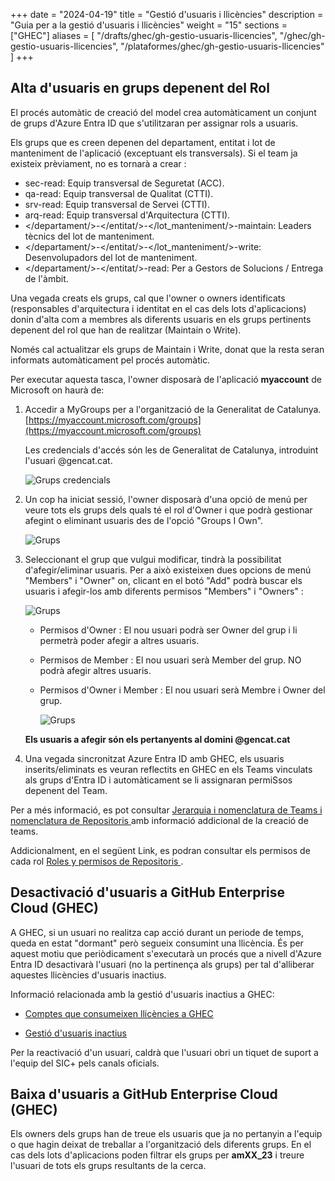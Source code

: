 
+++
date         = "2024-04-19"
title        = "Gestió d'usuaris i llicències"
description  = "Guia per a la gestió d'usuaris i llicències"
weight      = "15"
sections    = ["GHEC"]
aliases = [
    "/drafts/ghec/gh-gestio-usuaris-llicencies",
    "/ghec/gh-gestio-usuaris-llicencies",
    "/plataformes/ghec/gh-gestio-usuaris-llicencies"
]
+++

## **Alta d'usuaris en grups depenent del Rol** 

El procés automàtic de creació del model crea automàticament un conjunt de grups d'Azure Entra ID que s'utilitzaran per assignar rols a usuaris.

Els grups que es creen depenen del departament, entitat i lot de manteniment de l'aplicació (exceptuant els transversals).
Si el team ja existeix prèviament, no es tornarà a crear :

+ sec-read: Equip transversal de Seguretat (ACC).
+ qa-read: Equip transversal de Qualitat (CTTI).
+ srv-read: Equip transversal de Servei (CTTI).
+ arq-read: Equip transversal d'Arquitectura (CTTI).
+ </departament/>-</entitat/>-</lot_manteniment/>-maintain: Leaders tècnics del lot de manteniment.
+ </departament/>-</entitat/>-</lot_manteniment/>-write: Desenvolupadors del lot de manteniment.
+ </departament/>-</entitat/>-read: Per a Gestors de Solucions / Entrega de l'àmbit.

Una vegada creats els grups, cal que l'owner o owners identificats (responsables d'arquitectura i identitat en el cas dels lots d'aplicacions) donin d'alta com a membres als diferents usuaris en els grups pertinents depenent del rol que han de realitzar (Maintain o Write).

Només cal actualitzar els grups de Maintain i Write, donat que la resta seran informats automàticament pel procés automàtic.
        
Per executar aquesta tasca, l'owner disposarà de l'aplicació **myaccount** de Microsoft on haurà de: 

  1. Accedir a MyGroups per a l'organització de la Generalitat de Catalunya.
    [https://myaccount.microsoft.com/groups](https://myaccount.microsoft.com/groups)
    
      Les credencials d'accés són les de Generalitat de Catalunya, introduint l'usuari @gencat.cat.
  
      ![Grups credencials ](/images/GHEC/gh-mygroups-credenciales.png)
    
  2. Un cop ha iniciat sessió, l'owner disposarà d'una opció de menú per veure tots els grups dels quals té el rol d'Owner i que podrà gestionar afegint o eliminant usuaris des de l'opció "Groups I Own".

      ![Grups](/images/GHEC/gh-mygroups.png)

  3. Seleccionant el grup que vulgui modificar, tindrà la possibilitat d'afegir/eliminar usuaris. Per a això existeixen dues opcions de menú "Members" i "Owner" on, clicant en el botó "Add" podrà buscar els usuaris i afegir-los amb diferents permisos "Members" i "Owners" :

      ![Grups](/images/GHEC/gh-mygroups-add.png)

      + Permisos d'Owner : El nou usuari podrà ser Owner del grup i li permetrà poder afegir a altres usuaris.
      + Permisos de Member : El nou usuari serà Member del grup.  NO podrà afegir altres usuaris.
      + Permisos d'Owner i Member : El nou usuari serà Membre i Owner del grup.
    
        ![Grups](/images/GHEC/gh-mygroups-addinguser.png)

      **Els usuaris a afegir són els pertanyents al domini @gencat.cat**

  4. Una vegada sincronitzat Azure Entra ID amb GHEC, els usuaris inserits/eliminats es veuran reflectits en GHEC en els Teams vinculats als grups d'Entra ID i automàticament se li assignaran permiSsos depenent del Team.

  Per a més informació, es pot consultar [Jerarquia i nomenclatura de Teams i nomenclatura de Repositoris ](../gh-model-govern) amb informació addicional de la creació de teams.

  Addicionalment, en el següent Link, es podran consultar els permisos de cada rol [Roles y permisos de Repositoris ](../gh-rols-repositori).


## **Desactivació d'usuaris a GitHub Enterprise Cloud (GHEC)**

A GHEC, si un usuari no realitza cap acció durant un periode de temps, queda en estat "dormant" però segueix consumint una llicència. És per aquest motiu que periòdicament s'executarà un procés que a nivell d'Azure Entra ID desactivarà l'usuari (no la pertinença als grups) per tal d'alliberar aquestes llicències d'usuaris inactius.

Informació relacionada amb la gestió d'usuaris inactius a GHEC:

* [Comptes que consumeixen llicències a GHEC](https://docs.github.com/en/enterprise-cloud@latest/billing/managing-the-plan-for-your-github-account/about-per-user-pricing#accounts-that-consume-a-license-on-github-enterprise-cloud)

* [Gestió d'usuaris inactius](https://docs.github.com/en/enterprise-cloud@latest/admin/managing-accounts-and-repositories/managing-users-in-your-enterprise/managing-dormant-users)

Per la reactivació d'un usuari, caldrà que l'usuari obri un tiquet de suport a l'equip del SIC+ pels canals oficials.


## Baixa d'usuaris a GitHub Enterprise Cloud (GHEC)

Els owners dels grups han de treue els usuaris que ja no pertanyin a l'equip o que hagin deixat de treballar a l'organització dels diferents grups. En el cas dels lots d'aplicacions poden filtrar els grups per **amXX_23** i treure l'usuari de tots els grups resultants de la cerca.